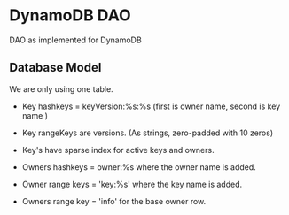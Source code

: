 # DynamoDB DAO

DAO as implemented for DynamoDB

## Database Model

We are only using one table.

* Key hashkeys = keyVersion:%s:%s (first is owner name, second is key name )
* Key rangeKeys are versions. (As strings, zero-padded with 10 zeros)
* Key's have sparse index for active keys and owners.

* Owners hashkeys = owner:%s where the owner name is added.
* Owner range keys = 'key:%s' where the key name is added.
* Owners range key = 'info' for the base owner row.
